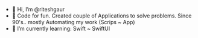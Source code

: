 - 👋 Hi, I’m @riteshgaur
- 👀 Code for fun. Created couple of Applications to solve problems. Since 90's.. mostly Automating my work (Scrips ~ App)
- 🌱 I’m currently learning: Swift ~ SwiftUI

<!---
riteshgaur/riteshgaur is a ✨ special ✨ repository because its `README.md` (this file) appears on your GitHub profile.
You can click the Preview link to take a look at your changes.
--->
